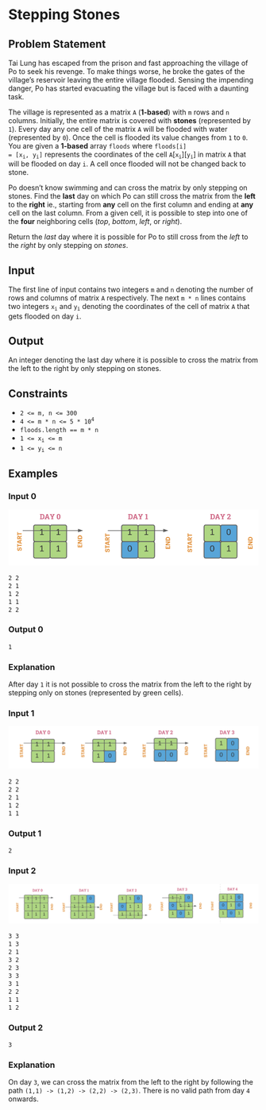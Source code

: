 # Stepping Stones

## Problem Statement
Tai Lung has escaped from the prison and fast approaching the village of Po to seek his revenge. To make things worse, he broke the gates of the village’s reservoir leaving the entire village flooded. Sensing the impending danger, Po has started evacuating the village but is faced with a daunting task.

The village is represented as a matrix `A` (**1-based**) with `m` rows and `n` columns. Initially, the entire matrix is covered with **stones** (represented by `1`). Every day any one cell of the matrix `A` will be flooded with water (represented by `0`). Once the cell is flooded its value changes from `1` to `0`. You are given a **1-based** array `floods` where <code>floods[i] = [x<sub>i</sub>, y<sub>i</sub>]</code> represents the coordinates of the cell `A`[<code>x<sub>i</sub></code>][<code>y<sub>i</sub></code>] in matrix `A` that will be flooded on day `i`. A cell once flooded will not be changed back to stone.

Po doesn’t know swimming and can cross the matrix by only stepping on stones. Find the **last** day on which Po can still cross the matrix from the **left** to the **right** ie., starting from **any** cell on the first column and ending at **any** cell on the last column. From a given cell, it is possible to step into one of the **four** neighboring cells (*top*, *bottom*, *left*, or *right*).

Return the _last_ day where it is possible for Po to still cross from the *left* to the *right* by only stepping on *stones*.

## Input
The first line of input contains two integers `m` and `n` denoting the number of rows and columns of matrix `A` respectively.
The next <code>m * n</code> lines contains two integers <code>x<sub>i</sub></code> and <code>y<sub>i</sub></code> denoting the coordinates of the cell of matrix `A` that gets flooded on day `i`.
## Output
An integer denoting the last day where it is possible to cross the matrix from the left to the right by only stepping on stones.
## Constraints

* <code>2 <= m, n <= 300</code>
* <code>4 <= m * n <= 5 * 10<sup>4</sup></code>
* <code>floods.length == m * n</code>
* <code>1 <= x<sub>i</sub> <= m</code>
* <code>1 <= y<sub>i</sub> <= n</code>

## Examples

### Input 0
![testcase0](images/tc0.png)
```
2 2
2 1
1 2
1 1
2 2
```
### Output 0
```
1
```
### Explanation
After day `1` it is not possible to cross the matrix from the left to the right by stepping only on stones (represented by green cells).
### Input 1
![testcase1](images/tc1.png)
```
2 2
2 2
2 1
1 2
1 1
```
### Output 1
```
2
```
### Input 2
![testcase2](images/tc2.png)
```
3 3
1 3
2 1
3 2
2 3
3 3
3 1
2 2
1 1
1 2
```
### Output 2
```
3
```
### Explanation
On day `3`, we can cross the matrix from the left to the right by following the path `(1,1) -> (1,2) -> (2,2) -> (2,3)`. There is no valid path from day `4` onwards.